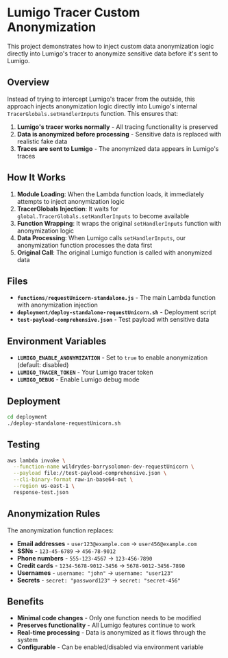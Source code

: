# Lumigo Tracer Custom Anonymization

This project demonstrates how to inject custom data anonymization logic directly into Lumigo's tracer to anonymize sensitive data before it's sent to Lumigo.

## Overview

Instead of trying to intercept Lumigo's tracer from the outside, this approach injects anonymization logic directly into Lumigo's internal `TracerGlobals.setHandlerInputs` function. This ensures that:

1. **Lumigo's tracer works normally** - All tracing functionality is preserved
2. **Data is anonymized before processing** - Sensitive data is replaced with realistic fake data
3. **Traces are sent to Lumigo** - The anonymized data appears in Lumigo's traces

## How It Works

1. **Module Loading**: When the Lambda function loads, it immediately attempts to inject anonymization logic
2. **TracerGlobals Injection**: It waits for `global.TracerGlobals.setHandlerInputs` to become available
3. **Function Wrapping**: It wraps the original `setHandlerInputs` function with anonymization logic
4. **Data Processing**: When Lumigo calls `setHandlerInputs`, our anonymization function processes the data first
5. **Original Call**: The original Lumigo function is called with anonymized data

## Files

- **`functions/requestUnicorn-standalone.js`** - The main Lambda function with anonymization injection
- **`deployment/deploy-standalone-requestUnicorn.sh`** - Deployment script
- **`test-payload-comprehensive.json`** - Test payload with sensitive data

## Environment Variables

- **`LUMIGO_ENABLE_ANONYMIZATION`** - Set to `true` to enable anonymization (default: disabled)
- **`LUMIGO_TRACER_TOKEN`** - Your Lumigo tracer token
- **`LUMIGO_DEBUG`** - Enable Lumigo debug mode

## Deployment

```bash
cd deployment
./deploy-standalone-requestUnicorn.sh
```

## Testing

```bash
aws lambda invoke \
  --function-name wildrydes-barrysolomon-dev-requestUnicorn \
  --payload file://test-payload-comprehensive.json \
  --cli-binary-format raw-in-base64-out \
  --region us-east-1 \
  response-test.json
```

## Anonymization Rules

The anonymization function replaces:

- **Email addresses** - `user123@example.com` → `user456@example.com`
- **SSNs** - `123-45-6789` → `456-78-9012`
- **Phone numbers** - `555-123-4567` → `123-456-7890`
- **Credit cards** - `1234-5678-9012-3456` → `5678-9012-3456-7890`
- **Usernames** - `username: "john"` → `username: "user123"`
- **Secrets** - `secret: "password123"` → `secret: "secret-456"`

## Benefits

- **Minimal code changes** - Only one function needs to be modified
- **Preserves functionality** - All Lumigo features continue to work
- **Real-time processing** - Data is anonymized as it flows through the system
- **Configurable** - Can be enabled/disabled via environment variable
